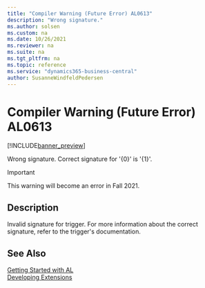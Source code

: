 ```yaml
---
title: "Compiler Warning (Future Error) AL0613"
description: "Wrong signature."
ms.author: solsen
ms.custom: na
ms.date: 10/26/2021
ms.reviewer: na
ms.suite: na
ms.tgt_pltfrm: na
ms.topic: reference
ms.service: "dynamics365-business-central"
author: SusanneWindfeldPedersen
---
```

[//]: # (START>DO_NOT_EDIT)
[//]: # (IMPORTANT:Do not edit any of the content between here and the END>DO_NOT_EDIT.)
[//]: # (Any modifications should be made in the .xml files in the ModernDev repo.)
# Compiler Warning (Future Error) AL0613

[!INCLUDE[banner_preview](../includes/banner_preview.md)]

Wrong signature. Correct signature for '{0}' is '{1}'.

> [!IMPORTANT]
> This warning will become an error in Fall 2021.

## Description
Invalid signature for trigger. For more information about the correct signature, refer to the trigger's documentation.  

[//]: # (IMPORTANT: END>DO_NOT_EDIT)
## See Also  
[Getting Started with AL](../devenv-get-started.md)  
[Developing Extensions](../devenv-dev-overview.md)  